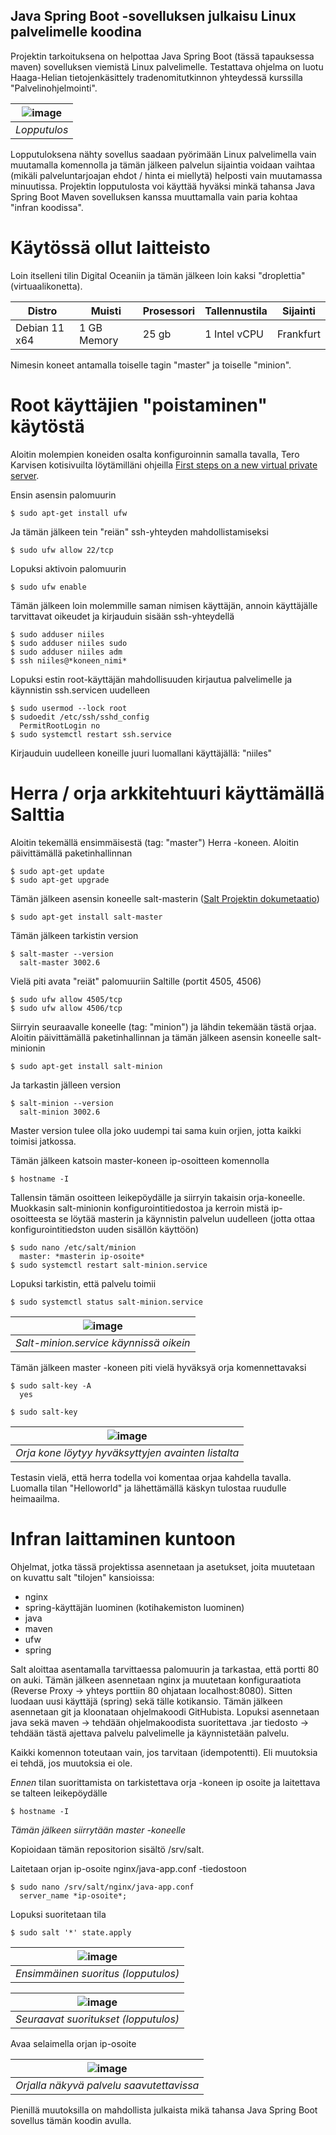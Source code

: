 ## Java Spring Boot -sovelluksen julkaisu Linux palvelimelle koodina

Projektin tarkoituksena on helpottaa Java Spring Boot (tässä tapauksessa maven) sovelluksen viemistä Linux
palvelimelle. Testattava ohjelma on luotu Haaga-Helian tietojenkäsittely tradenomitutkinnon yhteydessä kurssilla
"Palvelinohjelmointi". 

| ![image](https://github.com/niikari/SpringToLinuxServer/blob/main/photos/lopputulos.JPG?raw=true) |
|:--:|
| *Lopputulos* |

Lopputuloksena nähty sovellus saadaan pyörimään Linux palvelimella vain muutamalla komennolla ja tämän jälkeen
palvelun sijaintia voidaan vaihtaa (mikäli palveluntarjoajan ehdot / hinta ei miellytä) helposti vain muutamassa
minuutissa. Projektin lopputulosta voi käyttää hyväksi minkä tahansa Java Spring Boot Maven sovelluksen kanssa 
muuttamalla vain paria kohtaa "infran koodissa".

# Käytössä ollut laitteisto

Loin itselleni tilin Digital Oceaniin ja tämän jälkeen loin kaksi "droplettia" (virtuaalikonetta). 

| Distro | Muisti | Prosessori | Tallennustila | Sijainti |
| --- | --- | --- | --- | --- |
| Debian 11 x64 | 1 GB Memory | 25 gb | 1 Intel vCPU | Frankfurt |

Nimesin koneet antamalla toiselle tagin "master" ja toiselle "minion".

# Root käyttäjien "poistaminen" käytöstä

Aloitin molempien koneiden osalta konfiguroinnin samalla tavalla, Tero Karvisen kotisivuilta löytämilläni ohjeilla [First steps on a new virtual private server](https://terokarvinen.com/2017/first-steps-on-a-new-virtual-private-server-an-example-on-digitalocean/?fromSearch=server).

Ensin asensin palomuurin

	$ sudo apt-get install ufw

Ja tämän jälkeen tein "reiän" ssh-yhteyden mahdollistamiseksi

	$ sudo ufw allow 22/tcp

Lopuksi aktivoin palomuurin

	$ sudo ufw enable

Tämän jälkeen loin molemmille saman nimisen käyttäjän,  annoin käyttäjälle tarvittavat oikeudet ja kirjauduin sisään
ssh-yhteydellä

	$ sudo adduser niiles
	$ sudo adduser niiles sudo
	$ sudo adduser niiles adm
	$ ssh niiles@*koneen_nimi*

Lopuksi estin root-käyttäjän mahdollisuuden kirjautua palvelimelle ja käynnistin ssh.servicen uudelleen

	$ sudo usermod --lock root
	$ sudoedit /etc/ssh/sshd_config
	  PermitRootLogin no
	$ sudo systemctl restart ssh.service

Kirjauduin uudelleen koneille juuri luomallani käyttäjällä: "niiles"

# Herra / orja arkkitehtuuri käyttämällä Salttia

Aloitin tekemällä ensimmäisestä (tag: "master") Herra -koneen. Aloitin päivittämällä paketinhallinnan

	$ sudo apt-get update
	$ sudo apt-get upgrade

Tämän jälkeen asensin koneelle salt-masterin ([Salt Projektin dokumetaatio](https://docs.saltproject.io/en/latest/))

	$ sudo apt-get install salt-master

Tämän jälkeen tarkistin version

	$ salt-master --version
	  salt-master 3002.6	  
	  
Vielä piti avata "reiät" palomuuriin Saltille (portit 4505, 4506)

	$ sudo ufw allow 4505/tcp
	$ sudo ufw allow 4506/tcp

Siirryin seuraavalle koneelle (tag: "minion") ja lähdin tekemään tästä orjaa. Aloitin päivittämällä paketinhallinnan
ja tämän jälkeen asensin koneelle salt-minionin

	$ sudo apt-get install salt-minion

Ja tarkastin jälleen version

	$ salt-minion --version
	  salt-minion 3002.6

Master version tulee olla joko uudempi tai sama kuin orjien, jotta kaikki toimisi jatkossa.

Tämän jälkeen katsoin master-koneen ip-osoitteen komennolla

	$ hostname -I

Tallensin tämän osoitteen leikepöydälle ja siirryin takaisin orja-koneelle. Muokkasin salt-minionin konfigurointitiedostoa
ja kerroin mistä ip-osoitteesta se löytää masterin ja käynnistin palvelun uudelleen (jotta ottaa konfigurointitiedston
uuden sisällön käyttöön)

	$ sudo nano /etc/salt/minion
	  master: *masterin ip-osoite*
	$ sudo systemctl restart salt-minion.service

Lopuksi tarkistin, että palvelu toimii

	$ sudo systemctl status salt-minion.service

| ![image](https://github.com/niikari/SpringToLinuxServer/blob/main/photos/minion.service.JPG?raw=true) |
| :--: |
| *Salt-minion.service käynnissä oikein* |

Tämän jälkeen master -koneen piti vielä hyväksyä orja komennettavaksi

	$ sudo salt-key -A
	  yes

	$ sudo salt-key

| ![image](https://github.com/niikari/SpringToLinuxServer/blob/main/photos/minion.key%20accepted.JPG?raw=true) |
| :--: |
| *Orja kone löytyy hyväksyttyjen avainten listalta* |

Testasin vielä, että herra todella voi komentaa orjaa kahdella tavalla. Luomalla tilan "Helloworld" ja lähettämällä
käskyn tulostaa ruudulle heimaailma.

# Infran laittaminen kuntoon

Ohjelmat, jotka tässä projektissa asennetaan ja asetukset, joita muutetaan on kuvattu salt "tilojen" kansioissa:

- nginx
- spring-käyttäjän luominen (kotihakemiston luominen)
- java
- maven
- ufw
- spring

Salt aloittaa asentamalla tarvittaessa palomuurin ja tarkastaa, että portti 80 on auki. Tämän jälkeen asennetaan
nginx ja muutetaan konfiguraatiota (Reverse Proxy -> yhteys porttiin 80 ohjataan localhost:8080). Sitten luodaan
uusi käyttäjä (spring) sekä tälle kotikansio. Tämän jälkeen asennetaan git ja kloonataan ohjelmakoodi GitHubista.
Lopuksi asennetaan java sekä maven -> tehdään ohjelmakoodista suoritettava .jar tiedosto -> tehdään tästä ajettava
palvelu palvelimelle ja käynnistetään palvelu.

Kaikki komennon toteutaan vain, jos tarvitaan (idempotentti). Eli muutoksia ei tehdä, jos muutoksia ei ole.

*Ennen* tilan suorittamista on tarkistettava orja -koneen ip osoite ja laitettava se talteen leikepöydälle

	$ hostname -I

*Tämän jälkeen siirrytään master -koneelle*

Kopioidaan tämän repositorion sisältö /srv/salt.

Laitetaan orjan ip-osoite nginx/java-app.conf -tiedostoon

	$ sudo nano /srv/salt/nginx/java-app.conf
	  server_name *ip-osoite*;

Lopuksi suoritetaan tila

	$ sudo salt '*' state.apply

| ![image](https://github.com/niikari/SpringToLinuxServer/blob/main/photos/ensimmainen%20suoritus.JPG?raw=true) |
| :--: |
| *Ensimmäinen suoritus (lopputulos)* |

| ![image](https://github.com/niikari/SpringToLinuxServer/blob/main/photos/toinen%20suoritus.JPG?raw=true) |
| :--: |
| *Seuraavat suoritukset (lopputulos)* |

Avaa selaimella orjan ip-osoite

| ![image](https://github.com/niikari/SpringToLinuxServer/blob/main/photos/lopputulos.JPG?raw=true) |
| :--: |
| *Orjalla näkyvä palvelu saavutettavissa* |

Pienillä muutoksilla on mahdollista julkaista mikä tahansa Java Spring Boot sovellus tämän koodin avulla.














